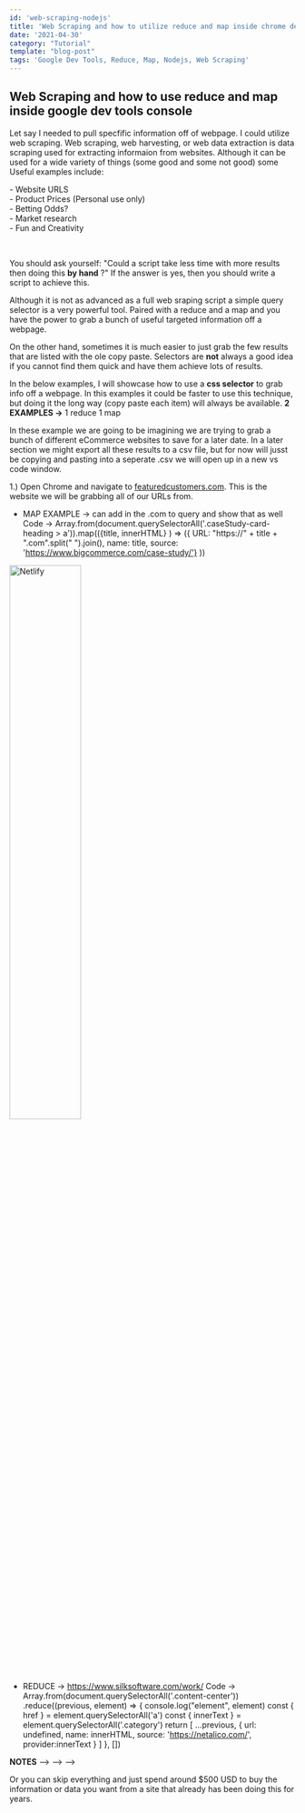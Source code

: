 ```yaml
---
id: 'web-scraping-nodejs'
title: 'Web Scraping and how to utilize reduce and map inside chrome dev tool'
date: '2021-04-30'
category: "Tutorial"
template: "blog-post"
tags: 'Google Dev Tools, Reduce, Map, Nodejs, Web Scraping'
---
```

<div class="border">

## Web Scraping and how to use reduce and map inside google dev tools console</h2>

Let say I needed to pull specfific information off of webpage. I could utilize web scraping. Web scraping, web harvesting, or web data extraction is data scraping used for extracting informaion from websites. Although it can be used for a wide variety of things (some good and some not good) some Useful examples include:
<p class="border">
- Website URLS
</br>
- Product Prices (Personal use only)
</br>
- Betting Odds?
</br>
- Market research
</br>
- Fun and Creativity
</p>
</br>

You should ask yourself: "Could a script take less time with more results then doing this **by hand** ?" If the answer is yes, then you should write a script to achieve this. 


Although it is not as advanced as a full web sraping script a simple query selector is a very powerful tool. Paired with a reduce and a map and you have the power to grab a bunch of useful targeted information off a webpage.

On the other hand, sometimes it is much easier to just grab the few results that are listed with the ole copy paste. Selectors are **not** always a good idea if you cannot find them quick and have them achieve lots of results.

In the below examples, I will showcase how to use a **css selector** to grab info off a webpage. In this examples it could be faster to use this technique, but doing it the long way (copy paste each item) will always be available. 
**2 EXAMPLES ->** 1 reduce 1 map 
<div class="border">
  <p>
In these example we are going to be imagining we are trying to grab a bunch of different eCommerce websites to save for a later date. In a later section we might export all these results to a csv file, but for now will jusst be copying and pasting into a seperate .csv we will open up in a new vs code window. 
<p class="listItem">1.) Open Chrome and navigate to <a href='https://www.featuredcustomers.com/vendor/woocommerce/case-studies/all' target='_blank'>featuredcustomers.com</a>. This is the website we will be grabbing all of our URLs from.</p>

- MAP EXAMPLE -> can add in the .com to query and show that as well
  Code -> 
  Array.from(document.querySelectorAll('.caseStudy-card-heading > a')).map(({title, innerHTML} ) => ({ URL: "https://" + title + ".com".split(" ").join(), name: title, source: 'https://www.bigcommerce.com/case-study/'} ))

</p>
  <img
      class="border"
      width="50%"
      height="50%"
      alt="Netlify"
      title="Netlify"
      src="https://download.logo.wine/logo/Netlify/Netlify-Logo.wine.png"
      data-canonical-src="https://download.logo.wine/logo/Netlify/Netlify-Logo.wine.png"
      />
</div>

 - REDUCE -> https://www.silksoftware.com/work/
Code -> 
Array.from(document.querySelectorAll('.content-center'))
    .reduce((previous, element) => {
    console.log("element", element)
      const { href } = element.querySelectorAll('a')
      const { innerText } = element.querySelectorAll('.category')
      return [
        ...previous,
          { url: undefined, name: innerHTML, source: 'https://netalico.com/', provider:innerText }
        ]
    }, [])

**NOTES** —> —> —>  

Or you can skip everything and just spend around $500 USD to buy the information or data you want from a site that already has been doing this for years.
</div>